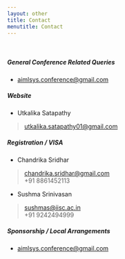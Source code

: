```yaml
---
layout: other
title: Contact
menutitle: Contact
---
```


&nbsp;

##### General Conference Related Queries
* [aimlsys.conference@gmail.com](mailto:aimlsys.conference@gmail.com)


##### Website
* Utkalika Satapathy
> [utkalika.satapathy01@gmail.com](mailto:utkalika.satapathy01@gmail.com)


##### Registration / VISA
* Chandrika Sridhar
> [chandrika.sridhar@gmail.com](mailto:chandrika.sridhar@gmail.com) \
> +91 8861452113

* Sushma Srinivasan
> [sushmas@iisc.ac.in](mailto:sushmas@iisc.ac.in) \
> +91 9242494999


##### Sponsorship / Local Arrangements
* [aimlsys.conference@gmail.com](mailto:aimlsys.conference@gmail.com) 

